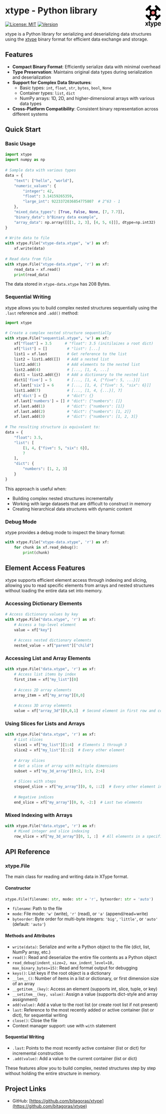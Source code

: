 # xtype - Python library  <img src="doc/logo_xtype.png" width="50" align="right">

[![License: MIT](https://img.shields.io/badge/License-MIT-blue.svg)](LICENSE)
[![Version](https://img.shields.io/badge/version-0.5.1-green.svg)](https://github.com/bitagoras/xtype-python)

xtype is a Python library for serializing and deserializing data structures using the [xtype](https://github.com/bitagoras/xtype) binary format for efficient data exchange and storage.

## Features

- **Compact Binary Format**: Efficiently serialize data with minimal overhead
- **Type Preservation**: Maintains original data types during serialization and deserialization
- **Support for Complex Data Structures**:
  - Basic types: `int`, `float`, `str`, `bytes`, `bool`, `None`
  - Container types: `list`, `dict`
  - NumPy arrays: 1D, 2D, and higher-dimensional arrays with various data types
- **Cross-Platform Compatibility**: Consistent binary representation across different systems

## Quick Start

### Basic Usage

```python
import xtype
import numpy as np

# Sample data with various types
data = {
    "text": ["hello", "world"],
    "numeric_values": {
        "integer": 42,
        "float": 3.14159265359,
        "large_int": 9223372036854775807  # 2^63 - 1
    },
    "mixed_data_types": [True, False, None, [7, 7.7]],
    "binary_data": b"Binary data example",
    "array_data": np.array([[[1, 2, 3], [4, 5, 6]]], dtype=np.int32)
}

# Write data to file
with xtype.File("xtype-data.xtype", 'w') as xf:
    xf.write(data)

# Read data from file
with xtype.File("xtype-data.xtype", 'r') as xf:
    read_data = xf.read()
    print(read_data)
```

The data stored in `xtype-data.xtype` has 208 Bytes.

### Sequential Writing

xtype allows you to build complex nested structures sequentially using the `.last` reference and `.add()` method:

```python
import xtype

# Create a complex nested structure sequentially
with xtype.File("sequential.xtype", 'w') as xf:
    xf["float"] = 3.5      # "float": 3.5 (initilaizes a root dict)
    xf["list"] = []         # "list": [...]
    list1 = xf.last         # Get reference to the list
    list2 = list1.add([])   # Add a nested list
    list2.add(1)            # Add elements to the nested list
    list2.add(4)            # [..., [1, 4, ...]
    dict1 = list2.add({})   # Add a dictionary to the nested list
    dict1['five'] = 5       # [..., [1, 4, {"five": 5, ...}]]
    xf.last['six'] = 6      # [..., [1, 4, {"five": 5, "six": 6}]]
    list1.add(7)            # [..., [1, 4, {...}], 7]
    xf['dict'] = {}         # "dict": {}
    xf.last['numbers'] = [] # "dict": {"numbers": []}
    xf.last.add(1)          # "dict": {"numbers": [1]}
    xf.last.add(2)          # "dict": {"numbers": [1, 2]}
    xf.last.add(3)          # "dict": {"numbers": [1, 2, 3]}

# The resulting structure is equivalent to:
data = {
    "float": 3.5,
    "list": [
        [1, 4, {"five": 5, "six": 6}],
        7
    ],
    "dict": {
        "numbers": [1, 2, 3]
    }
}
```

This approach is useful when:
- Building complex nested structures incrementally
- Working with large datasets that are difficult to construct in memory
- Creating hierarchical data structures with dynamic content

### Debug Mode

xtype provides a debug mode to inspect the binary format:

```python
with xtype.File("xtype-data.xtype", 'r') as xf:
    for chunk in xf.read_debug():
        print(chunk)
```

## Element Access Features

xtype supports efficient element access through indexing and slicing, allowing you to read specific elements from arrays and nested structures without loading the entire data set into memory.

### Accessing Dictionary Elements

```python
# Access dictionary values by key
with xtype.File("data.xtype", 'r') as xf:
    # Access a top-level element
    value = xf["key"]

    # Access nested dictionary elements
    nested_value = xf["parent"]["child"]
```

### Accessing List and Array Elements

```python
with xtype.File("data.xtype", 'r') as xf:
    # Access list items by index
    first_item = xf["my_list"][0]

    # Access 2D array elements
    array_item = xf["my_array"][0,0]

    # Access 3D array elements
    value = xf["array_3d"][0,0,1]  # Second element in first row and column
```

### Using Slices for Lists and Arrays

```python
with xtype.File("data.xtype", 'r') as xf:
    # List slices
    slice1 = xf["my_list"][1:4]  # Elements 1 through 3
    slice2 = xf["my_list"][::2]  # Every other element

    # Array slices
    # Get a slice of array with multiple dimensions
    subset = xf["my_3d_array"][0:2, 1:3, 2:4]

    # Slices with steps
    stepped_slice = xf["my_array"][0, 0, ::2]  # Every other element in 3rd dimension

    # Negative indices
    end_slice = xf["my_array"][0, 0, -2:]  # Last two elements
```

### Mixed Indexing with Arrays

```python
with xtype.File("data.xtype", 'r') as xf:
    # Mixed integer and slice indexing
    row_slice = xf["my_3d_array"][0, 1, :]  # All elements in a specific row
```

## API Reference

### xtype.File

The main class for reading and writing data in XType format.

#### Constructor

```python
xtype.File(filename: str, mode: str = 'r', byteorder: str = 'auto')
```

- `filename`: Path to the file
- `mode`: File mode: `'w'` (write), `'r'` (read), or `'a'` (append/read+write)
- `byteorder`: Byte order for multi-byte integers: `'big'`, `'little'`, or `'auto'` (default: `'auto'`)

#### Methods and Attributes

- `write(data)`: Serialize and write a Python object to the file (dict, list, NumPy array, etc.)
- `read()`: Read and deserialize the entire file contents as a Python object
- `read_debug(indent_size=2, max_indent_level=10, max_binary_bytes=15)`: Read and format output for debugging
- `keys()`: List keys if the root object is a dictionary
- `__len__()`: Number of items in a list or dictionary, or first dimension size of an array
- `__getitem__(key)`: Access an element (supports int, slice, tuple, or key)
- `__setitem__(key, value)`: Assign a value (supports dict-style and array assignment)
- `add(value)`: Add a value to the root list (or create root list if not present)
- `last`: Reference to the most recently added or active container (list or dict), for sequential writing
- `close()`: Close the file
- Context manager support: use with `with` statement

#### Sequential Writing

- `.last`: Points to the most recently active container (list or dict) for incremental construction
- `.add(value)`: Add a value to the current container (list or dict)

These features allow you to build complex, nested structures step by step without holding the entire structure in memory.

## Project Links

- GitHub: [https://github.com/bitagoras/xtype](https://github.com/bitagoras/xtype)
